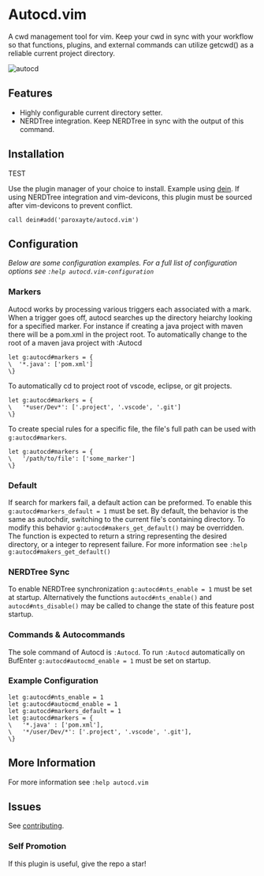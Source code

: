 # Autocd.vim

A cwd management tool for vim.
Keep your cwd in sync with your workflow so that functions, plugins, and external commands can
utilize getcwd() as a reliable current project directory.

![](./.github/preview.gif?raw=true "autocd")

## Features

* Highly configurable current directory setter.
* NERDTree integration. Keep NERDTree in sync with the output of this command.

## Installation
TEST

Use the plugin manager of your choice to install. Example using [dein](https://github.com/Shougo/dein.vim). If using NERDTree integration and vim-devicons, this plugin must be sourced after vim-devicons to prevent conflict.

```vim
call dein#add('paroxayte/autocd.vim')
```

## Configuration
*Below are some configuration examples. For a full list of configuration options see `:help autocd.vim-configuration`*

### Markers
Autocd works by processing various triggers each associated with a mark. When a trigger goes off,
autocd searches up the directory heiarchy looking for a specified marker. For instance if creating a
java project with maven there will be a pom.xml in the project root. To automatically change to the
root of a maven java project with :Autocd

```vim
let g:autocd#markers = {
\  '*.java': ['pom.xml']
\}
```

To automatically cd to project root of vscode, eclipse, or git projects.

```vim
let g:autocd#markers = {
\   '*user/Dev*': ['.project', '.vscode', '.git']
\}
```
To create special rules for a specific file, the file's full path can be used with
`g:autocd#markers`.

```vim
let g:autocd#markers = {
\   '/path/to/file': ['some_marker']
\}
```

### Default
If search for markers fail, a default action can be preformed. To enable this
`g:autocd#markers_default = 1` must be set. By default, the behavior is the same as autochdir,
switching to the current file's containing directory. To modify this behavior
`g:autocd#makers_get_default()` may be overridden. The function is expected to return a string
representing the desired directory, or a integer to represent failure. For more information see `:help g:autocd#makers_get_default()`

### NERDTree Sync
To enable NERDTree synchronization `g:autocd#nts_enable = 1` must be set at startup. Alternatively
the functions `autocd#nts_enable()` and `autocd#nts_disable()` may be called to change the state of
this feature post startup.

### Commands & Autocommands
The sole command of Autocd is `:Autocd`. To run `:Autocd` automatically on BufEnter `g:autocd#autocmd_enable = 1` must be set on startup.

### Example Configuration
```vim
let g:autocd#nts_enable = 1
let g:autocd#autocmd_enable = 1
let g:autocd#markers_default = 1
let g:autocd#markers = {
\   '*.java' : ['pom.xml'],
\   '*/user/Dev/*': ['.project', '.vscode', '.git'],
\}
```

## More Information
For more information see `:help autocd.vim`

## Issues
See [contributing](.github/CONTRIBUTING.md).

### Self Promotion
If this plugin is useful, give the repo a star!
